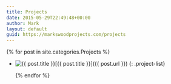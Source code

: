 ```yaml
---
title: Projects
date: 2015-05-29T22:49:48+00:00
author: Mark
layout: default
guid: https://markswoodprojects.com/projects
---
```


{% for post in site.categories.Projects %}

- ![{{ post.title }}]({{post.image}})[{{ post.title }}]({{ post.url }})
  {: .project-list}

  {% endfor %}
